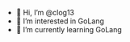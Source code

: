 - 👋 Hi, I’m @clog13
- 👀 I’m interested in GoLang
- 🌱 I’m currently learning GoLang

<!---
clog13/clog13 is a ✨ special ✨ repository because its `README.md` (this file) appears on your GitHub profile.
You can click the Preview link to take a look at your changes.
--->
